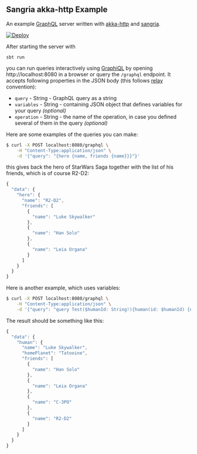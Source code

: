 ## Sangria akka-http Example

An example [GraphQL](http://facebook.github.io/graphql/) server written with [akka-http](http://doc.akka.io/docs/akka-stream-and-http-experimental/current/scala/http/) and [sangria](https://github.com/OlegIlyenko/sangria).

[![Deploy](https://www.herokucdn.com/deploy/button.png)](https://heroku.com/deploy)

After starting the server with

    sbt run

you can run queries interactively using [GraphiQL](https://github.com/graphql/graphiql) by opening http://localhost:8080 in a browser or query the `/graphql` endpoint. It accepts following properties in the JSON body (this follows [relay](https://facebook.github.io/relay) convention):

* `query` - String - GraphQL query as a string
* `variables` - String - containing JSON object that defines variables for your query _(optional)_
* `operation` - String - the name of the operation, in case you defined several of them in the query _(optional)_

Here are some examples of the queries you can make:

```bash
$ curl -X POST localhost:8080/graphql \
    -H "Content-Type:application/json" \
    -d '{"query": "{hero {name, friends {name}}}"}'
```

this gives back the hero of StarWars Saga together with the list of his friends, which is of course R2-D2:

```javascript
{
  "data": {
    "hero": {
      "name": "R2-D2",
      "friends": [
        {
          "name": "Luke Skywalker"
        },
        {
          "name": "Han Solo"
        },
        {
          "name": "Leia Organa"
        }
      ]
    }
  }
}
```

Here is another example, which uses variables:

```bash
$ curl -X POST localhost:8080/graphql \
    -H "Content-Type:application/json" \
    -d '{"query": "query Test($humanId: String!){human(id: $humanId) {name, homePlanet, friends {name}}}", "variables": "{\"humanId\": \"1000\"}"}'
```

The result should be something like this:

```javascript
{
  "data": {
    "human": {
      "name": "Luke Skywalker",
      "homePlanet": "Tatooine",
      "friends": [
        {
          "name": "Han Solo"
        },
        {
          "name": "Leia Organa"
        },
        {
          "name": "C-3PO"
        },
        {
          "name": "R2-D2"
        }
      ]
    }
  }
}
```
